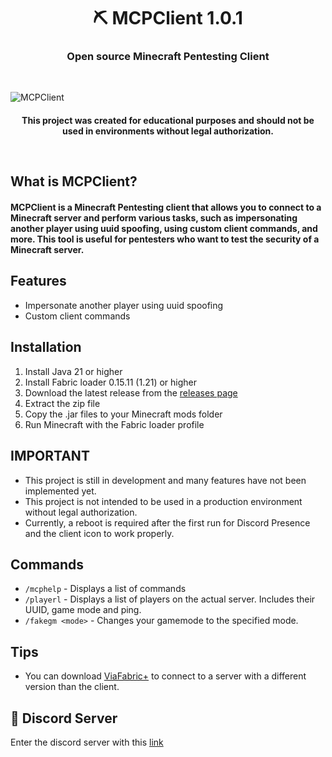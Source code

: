 <h1 align="center">⛏️ MCPClient 1.0.1</h1>
<h3 align="center">Open source Minecraft Pentesting Client</h3>
<br/>

![MCPClient](https://imgur.com/5F9IAtQ.jpg)

<h4 align="center">This project was created for educational purposes and should not be used in environments without legal authorization.</p>
<br/>

## What is MCPClient?
#### MCPClient is a Minecraft Pentesting client that allows you to connect to a Minecraft server and perform various tasks, such as impersonating another player using uuid spoofing, using custom client commands, and more. This tool is useful for pentesters who want to test the security of a Minecraft server.

## Features
- Impersonate another player using uuid spoofing
- Custom client commands

## Installation
1. Install Java 21 or higher
2. Install Fabric loader 0.15.11 (1.21) or higher
3. Download the latest release from the [releases page](https://github.com/pedroagustinvega/mcpclient/releases)
4. Extract the zip file
5. Copy the .jar files to your Minecraft mods folder
6. Run Minecraft with the Fabric loader profile

## IMPORTANT
- This project is still in development and many features have not been implemented yet.
- This project is not intended to be used in a production environment without legal authorization.
- Currently, a reboot is required after the first run for Discord Presence and the client icon to work properly.

## Commands
- `/mcphelp` - Displays a list of commands
- `/playerl` - Displays a list of players on the actual server. Includes their UUID, game mode and ping.
- `/fakegm <mode>` - Changes your gamemode to the specified mode.

## Tips
- You can download [ViaFabric+](https://modrinth.com/mod/viafabricplus) to connect to a server with a different version than the client.

## 🔗 Discord Server
Enter the discord server with this [link](https://discord.gg/TWKs6BWkR2)
